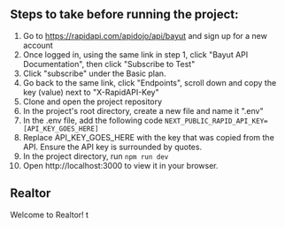 ## Steps to take before running the project:

1. Go to https://rapidapi.com/apidojo/api/bayut and sign up for a new account
2. Once logged in, using the same link in step 1, click "Bayut API Documentation", then click "Subscribe to Test"
3. Click "subscribe" under the Basic plan.
4. Go back to the same link, click "Endpoints", scroll down and copy the key (value) next to "X-RapidAPI-Key"
5. Clone and open the project repository
6. In the project's root directory, create a new file and name it ".env"
7. In the .env file, add the following code `NEXT_PUBLIC_RAPID_API_KEY=[API_KEY_GOES_HERE]`
8. Replace API_KEY_GOES_HERE with the key that was copied from the API. Ensure the API key is surrounded by quotes.
9. In the project directory, run `npm run dev`
10. Open http://localhost:3000 to view it in your browser.


## Realtor

Welcome to Realtor! t
